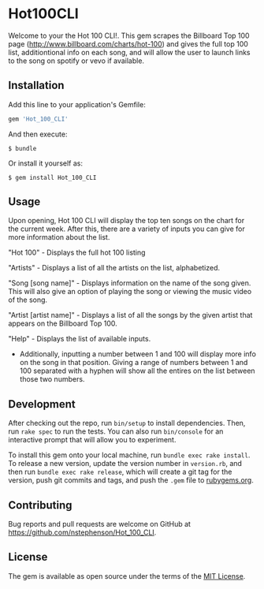 # Hot100CLI

Welcome to your the Hot 100 CLI!. This gem scrapes the Billboard Top 100 page (http://www.billboard.com/charts/hot-100) and gives the full top 100 list, additiontional info on each song, and will allow the user to launch links to the song on spotify or vevo if available.

## Installation

Add this line to your application's Gemfile:

```ruby
gem 'Hot_100_CLI'
```

And then execute:

    $ bundle

Or install it yourself as:

    $ gem install Hot_100_CLI

## Usage

Upon opening, Hot 100 CLI will display the top ten songs on the chart for the current week. After this, there are a variety of inputs you can give for more information about the list.

"Hot 100" - Displays the full hot 100 listing

"Artists" - Displays a list of all the artists on the list, alphabetized.

"Song [song name]" - Displays information on the name of the song given. This will also give an option of playing the song or viewing the music video of the song.

"Artist [artist name]" - Displays a list of all the songs by the given artist that appears on the Billboard Top 100.

"Help" - Displays the list of available inputs.

- Additionally, inputting a number between 1 and 100 will display more info on the song in that position. Giving a range of numbers between 1 and 100 separated with a hyphen will show all the entires on the list between those two numbers.

## Development

After checking out the repo, run `bin/setup` to install dependencies. Then, run `rake spec` to run the tests. You can also run `bin/console` for an interactive prompt that will allow you to experiment.

To install this gem onto your local machine, run `bundle exec rake install`. To release a new version, update the version number in `version.rb`, and then run `bundle exec rake release`, which will create a git tag for the version, push git commits and tags, and push the `.gem` file to [rubygems.org](https://rubygems.org).

## Contributing

Bug reports and pull requests are welcome on GitHub at https://github.com/nstephenson/Hot_100_CLI.


## License

The gem is available as open source under the terms of the [MIT License](http://opensource.org/licenses/MIT).

